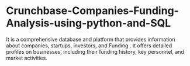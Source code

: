 # Crunchbase-Companies-Funding-Analysis-using-python-and-SQL
It is a comprehensive database and platform that provides information about companies, startups, investors, and Funding . It offers detailed profiles on businesses, including their funding history, key personnel, and market activities.
